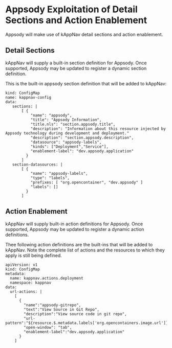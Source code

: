 # Appsody Exploitation of Detail Sections and Action Enablement

Appsody will make use of kAppNav detail sections and action enablement.  

## Detail Sections

kAppNav will supply a built-in section definition for Appsody.  Once supported, Appsody may be updated to register a 
dynamic section definition.  

This is the built-in appsody section definition that will be added to kAppNav: 

```
kind: ConfigMap
name: kappnav-config
data: 
   sections: | 
       [ { 
           "name": "appsody", 
           "title": "Appsody Information",
           "title.nls": "section.appsody.title",
           "description": "Information about this resource injected by Appsody technology during development and deployment."
           "description": "section.appsody.description", 
           "datasource": "appsody-labels",
           "kinds": ["Deployment","Service"],
           "enablement-label": "dev.appsody.application"
         }
       ]
   section-datasources: | 
       [ { 
           "name": "appsody-labels", 
           "type": "labels",
           "prefixes: [ "org.opencontainer", "dev.appsody" ]
           "labels": []
         }
       ]
```

## Action Enablement 


kAppNav will supply built-in action definitions for Appsody.  Once supported, Appsody may be updated to register a 
dynamic action definitions.    

Thee following action definitions are the built-ins that will be added to kAppNav.  Note the complete list of actions 
and the resources to which they apply is still being defined.


```
apiVersion: v1
kind: ConfigMap
metadata:
  name: kappnav.actions.deployment
  namespace: kappnav
data:
  url-actions: |
    [   
      {
        "name":"appsody-gitrepo",
        "text":"View Source in Git Repo",
        "description":"View source code in git repo",
        "url-pattern":"${resource.$.metadata.labels['org.opencontainers.image.url']}",
        "open-window": "tab",
        "enablement-label":"dev.appsody.application"
      }
    ]
```
